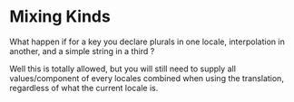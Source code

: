 # Mixing Kinds

What happen if for a key you declare plurals in one locale, interpolation in another, and a simple string in a third ?

Well this is totally allowed, but you will still need to supply all values/component of every locales combined when using the translation, regardless of what the current locale is.
